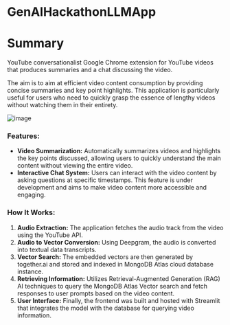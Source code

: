 # GenAIHackathonLLMApp

# Summary
YouTube conversationalist Google Chrome extension for YouTube videos that produces summaries and a chat discussing the video.

The aim is to aim at efficient video content consumption by providing concise summaries and key point highlights. This application is particularly useful for users who need to quickly grasp the essence of lengthy videos without watching them in their entirety.


![image](https://github.com/asanjay123/GenAIHackathonLLMApp/assets/90867690/baad2ba2-8b29-48e7-b41e-d9793892907a)


### Features:
- **Video Summarization:** Automatically summarizes videos and highlights the key points discussed, allowing users to quickly understand the main content without viewing the entire video.
- **Interactive Chat System:** Users can interact with the video content by asking questions at specific timestamps. This feature is under development and aims to make video content more accessible and engaging.

### How It Works:
1. **Audio Extraction:** The application fetches the audio track from the video using the YouTube API.
2. **Audio to Vector Conversion:** Using Deepgram, the audio is converted into textual data transcripts.
3. **Vector Search:** The embedded vectors are then generated by together.ai and stored and indexed in MongoDB Atlas cloud database instance. 
4. **Retrieving Information:** Utilizes Retrieval-Augmented Generation (RAG) AI techniques to query the MongoDB Atlas Vector search and fetch responses to user prompts based on the video content.
5. **User Interface:** Finally, the frontend was built and hosted with Streamlit that integrates the model with the database for querying video information.
